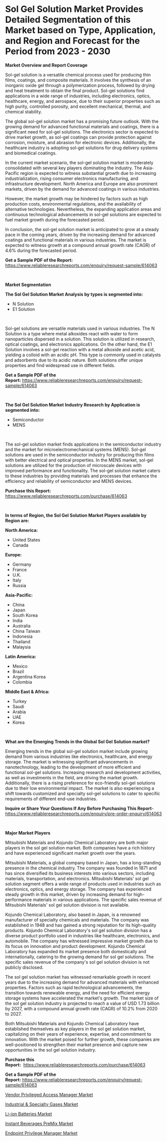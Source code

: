 <p><h1>Sol Gel Solution Market Provides Detailed Segmentation of this Market based on Type, Application, and Region and Forecast for the Period from 2023 - 2030</h1></p><p><strong>Market Overview and Report Coverage</strong></p>
<p><p>Sol-gel solution is a versatile chemical process used for producing thin films, coatings, and composite materials. It involves the synthesis of an inorganic oxide gel through a polymerization process, followed by drying and heat treatment to obtain the final product. Sol-gel solutions find applications in a wide range of industries, including electronics, optics, healthcare, energy, and aerospace, due to their superior properties such as high purity, controlled porosity, and excellent mechanical, thermal, and chemical stability.</p><p>The global sol-gel solution market has a promising future outlook. With the growing demand for advanced functional materials and coatings, there is a significant need for sol-gel solutions. The electronics sector is expected to drive market growth, as sol-gel coatings can provide protection against corrosion, moisture, and abrasion for electronic devices. Additionally, the healthcare industry is adopting sol-gel solutions for drug delivery systems and biomedical coatings.</p><p>In the current market scenario, the sol-gel solution market is moderately consolidated with several key players dominating the industry. The Asia-Pacific region is expected to witness substantial growth due to increasing industrialization, rising consumer electronics manufacturing, and infrastructure development. North America and Europe are also prominent markets, driven by the demand for advanced coatings in various industries.</p><p>However, the market growth may be hindered by factors such as high production costs, environmental regulations, and the availability of alternative technologies. Nevertheless, the expanding application areas and continuous technological advancements in sol-gel solutions are expected to fuel market growth during the forecasted period.</p><p>In conclusion, the sol-gel solution market is anticipated to grow at a steady pace in the coming years, driven by the increasing demand for advanced coatings and functional materials in various industries. The market is expected to witness growth at a compound annual growth rate (CAGR) of 4.6% during the forecasted period.</p></p>
<p><strong>Get a Sample PDF of the Report:</strong> <a href="https://www.reliableresearchreports.com/enquiry/request-sample/614063">https://www.reliableresearchreports.com/enquiry/request-sample/614063</a></p>
<p>&nbsp;</p>
<p><strong>Market Segmentation</strong></p>
<p><strong>The Sol Gel Solution Market Analysis by types is segmented into:</strong></p>
<p><ul><li>N Solution</li><li>E1 Solution</li></ul></p>
<p>&nbsp;</p>
<p><p>Sol-gel solutions are versatile materials used in various industries. The N Solution is a type where metal alkoxides react with water to form nanoparticles dispersed in a solution. This solution is utilized in research, optical coatings, and electronics applications. On the other hand, the E1 Solution involves a sol-gel reaction with a metal alkoxide and acetic acid, yielding a colloid with an acidic pH. This type is commonly used in catalysts and adsorbents due to its acidic nature. Both solutions offer unique properties and find widespread use in different fields.</p></p>
<p><strong>Get a Sample PDF of the Report:</strong>&nbsp;<a href="https://www.reliableresearchreports.com/enquiry/request-sample/614063">https://www.reliableresearchreports.com/enquiry/request-sample/614063</a></p>
<p>&nbsp;</p>
<p><strong>The Sol Gel Solution Market Industry Research by Application is segmented into:</strong></p>
<p><ul><li>Semiconductor</li><li>MENS</li></ul></p>
<p>&nbsp;</p>
<p><p>The sol-gel solution market finds applications in the semiconductor industry and the market for microelectromechanical systems (MENS). Sol-gel solutions are used in the semiconductor industry for producing thin films with better electrical and optical properties. In the MENS market, sol-gel solutions are utilized for the production of microscale devices with improved performance and functionality. The sol-gel solution market caters to these industries by providing materials and processes that enhance the efficiency and reliability of semiconductor and MENS devices.</p></p>
<p><strong>Purchase this Report:</strong>&nbsp; <a href="https://www.reliableresearchreports.com/purchase/614063">https://www.reliableresearchreports.com/purchase/614063</a></p>
<p>&nbsp;</p>
<p><strong>In terms of Region, the Sol Gel Solution Market Players available by Region are:</strong></p>
<p>
    <p> <strong> North America: </strong>
        <ul>
            <li>United States</li>
            <li>Canada</li>
        </ul>
        </p> 
    <p> <strong> Europe: </strong>
        <ul>
            <li>Germany</li>
            <li>France</li>
            <li>U.K.</li>
            <li>Italy</li>
            <li>Russia</li>
        </ul>
        </p> 
    <p> <strong> Asia-Pacific: </strong>
        <ul>
            <li>China</li>
            <li>Japan</li>
            <li>South Korea</li>
            <li>India</li>
            <li>Australia</li>
            <li>China Taiwan</li>
            <li>Indonesia</li>
            <li>Thailand</li>
            <li>Malaysia</li>
        </ul>
        </p> 
    <p> <strong> Latin America: </strong>
        <ul>
            <li>Mexico</li>
            <li>Brazil</li>
            <li>Argentina Korea</li>
            <li>Colombia</li>
        </ul>
        </p> 
    <p> <strong> Middle East & Africa: </strong>
        <ul>
            <li>Turkey</li>
            <li>Saudi</li>
            <li>Arabia</li>
            <li>UAE</li>
            <li>Korea</li>
        </ul>
    </p>
    </p>
<p>&nbsp;</p>
<p><strong>What are the Emerging Trends in the Global Sol Gel Solution market?</strong></p>
<p><p>Emerging trends in the global sol-gel solution market include growing demand from various industries like electronics, healthcare, and energy storage. The market is witnessing significant advancements in nanotechnology, leading to the development of more efficient and functional sol-gel solutions. Increasing research and development activities, as well as investments in the field, are driving the market growth. Additionally, there is a rising preference for eco-friendly sol-gel solutions due to their low environmental impact. The market is also experiencing a shift towards customized and specialty sol-gel solutions to cater to specific requirements of different end-use industries.</p></p>
<p><strong>Inquire or Share Your Questions If Any Before Purchasing This Report</strong>- <a href="https://www.reliableresearchreports.com/enquiry/pre-order-enquiry/614063">https://www.reliableresearchreports.com/enquiry/pre-order-enquiry/614063</a></p>
<p>&nbsp;</p>
<p><strong>Major Market Players</strong></p>
<p><p>Mitsubishi Materials and Kojundo Chemical Laboratory are both major players in the sol gel solution market. Both companies have a rich history and have experienced significant market growth over the years.</p><p>Mitsubishi Materials, a global company based in Japan, has a long-standing presence in the chemical industry. The company was founded in 1871 and has since diversified its business interests into various sectors, including materials, transportation, and electronics. Mitsubishi Materials' sol gel solution segment offers a wide range of products used in industries such as electronics, optics, and energy storage. The company has experienced steady growth in this market, driven by increasing demand for high-performance materials in various applications. The specific sales revenue of Mitsubishi Materials' sol gel solution division is not available.</p><p>Kojundo Chemical Laboratory, also based in Japan, is a renowned manufacturer of specialty chemicals and materials. The company was established in 1948 and has gained a strong reputation for its high-quality products. Kojundo Chemical Laboratory's sol gel solution division has a diverse product portfolio used in industries like healthcare, electronics, and automobile. The company has witnessed impressive market growth due to its focus on innovation and product development. Kojundo Chemical Laboratory has expanded its market presence both domestically and internationally, catering to the growing demand for sol gel solutions. The specific sales revenue of the company's sol gel solution division is not publicly disclosed.</p><p>The sol gel solution market has witnessed remarkable growth in recent years due to the increasing demand for advanced materials with enhanced properties. Factors such as rapid technological advancements, the transition towards renewable energy, and the need for efficient energy storage systems have accelerated the market's growth. The market size of the sol gel solution industry is projected to reach a value of USD 1.73 billion by 2027, with a compound annual growth rate (CAGR) of 10.2% from 2020 to 2027.</p><p>Both Mitsubishi Materials and Kojundo Chemical Laboratory have established themselves as key players in the sol gel solution market, capitalizing on their years of experience, expertise, and commitment to innovation. With the market poised for further growth, these companies are well-positioned to strengthen their market presence and capture new opportunities in the sol gel solution industry.</p></p>
<p><strong>Purchase this Report:</strong>&nbsp;&nbsp;<a href="https://www.reliableresearchreports.com/purchase/614063">https://www.reliableresearchreports.com/purchase/614063</a></p>
<p></p>
<p><strong>Get a Sample PDF of the Report:</strong>&nbsp;<a href="https://www.reliableresearchreports.com/enquiry/request-sample/614063">https://www.reliableresearchreports.com/enquiry/request-sample/614063</a></p>
<p><p><a href="https://medium.com/@amyjacobi1918/vendor-privileged-access-manager-market-analysis-its-cagr-market-segmentation-and-global-industry-c725874e54ee">Vendor Privileged Access Manager Market</a></p><p><a href="https://www.linkedin.com/pulse/industrial-amp-specialty-gases-market-research-report/">Industrial & Specialty Gases Market</a></p><p><a href="https://www.linkedin.com/pulse/li-ion-batteries-market-challenges-opportunities-growth-drivers/">Li-ion Batteries Market</a></p><p><a href="https://www.linkedin.com/pulse/decoding-instant-beverages-premix-market-deep-dive-latest/">Instant Beverages PreMix Market</a></p><p><a href="https://medium.com/@thadnader/endpoint-privilege-manager-market-insights-into-market-cagr-market-trends-and-growth-strategies-ccbe6d1c1eca">Endpoint Privilege Manager Market</a></p></p>